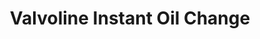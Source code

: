 ---
title: "Valvoline Instant Oil Change"
url: /marina-del-rey/valvoline-instant-oil-change/
shop: Autowerkstatt
---